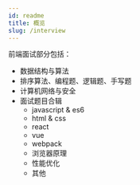 ```yaml
---
id: readme
title: 概览
slug: /interview
---
```


前端面试部分包括：

- 数据结构与算法
- 排序算法、编程题、逻辑题、手写题
- 计算机网络与安全
- 面试题目合辑
  - javascript & es6
  - html & css
  - react
  - vue
  - webpack
  - 浏览器原理
  - 性能优化
  - 其他